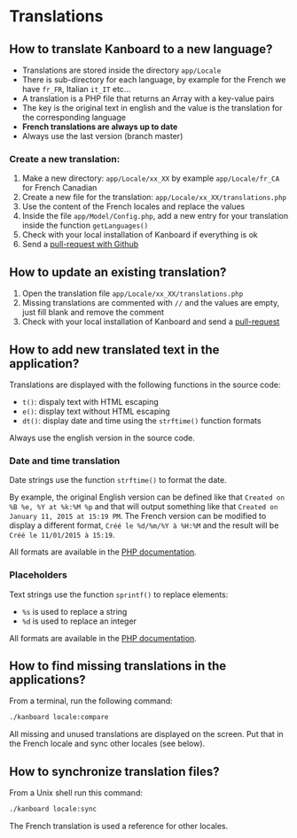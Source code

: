 Translations
============

How to translate Kanboard to a new language?
--------------------------------------------

- Translations are stored inside the directory `app/Locale`
- There is sub-directory for each language, by example for the French we have `fr_FR`, Italian `it_IT` etc...
- A translation is a PHP file that returns an Array with a key-value pairs
- The key is the original text in english and the value is the translation for the corresponding language
- **French translations are always up to date**
- Always use the last version (branch master)

### Create a new translation:

1. Make a new directory: `app/Locale/xx_XX` by example `app/Locale/fr_CA` for French Canadian
2. Create a new file for the translation: `app/Locale/xx_XX/translations.php`
3. Use the content of the French locales and replace the values
4. Inside the file `app/Model/Config.php`, add a new entry for your translation inside the function `getLanguages()`
5. Check with your local installation of Kanboard if everything is ok
6. Send a [pull-request with Github](https://help.github.com/articles/using-pull-requests/)

How to update an existing translation?
--------------------------------------

1. Open the translation file `app/Locale/xx_XX/translations.php`
2. Missing translations are commented with `//` and the values are empty, just fill blank and remove the comment
3. Check with your local installation of Kanboard and send a [pull-request](https://help.github.com/articles/using-pull-requests/)

How to add new translated text in the application?
--------------------------------------------------

Translations are displayed with the following functions in the source code:

- `t()`: dispaly text with HTML escaping
- `e()`: display text without HTML escaping
- `dt()`: display date and time using the `strftime()` function formats

Always use the english version in the source code.

### Date and time translation

Date strings use the function `strftime()` to format the date.

By example, the original English version can be defined like that `Created on %B %e, %Y at %k:%M %p` and that will output something like that `Created on January 11, 2015 at 15:19 PM`. The French version can be modified to display a different format, `Créé le %d/%m/%Y à %H:%M` and the result will be `Créé le 11/01/2015 à 15:19`.

All formats are available in the [PHP documentation](http://php.net/strftime).

### Placeholders

Text strings use the function `sprintf()` to replace elements:

- `%s` is used to replace a string
- `%d` is used to replace an integer

All formats are available in the [PHP documentation](http://php.net/sprintf).

How to find missing translations in the applications?
-----------------------------------------------------

From a terminal, run the following command:

```bash
./kanboard locale:compare
```

All missing and unused translations are displayed on the screen.
Put that in the French locale and sync other locales (see below).

How to synchronize translation files?
-------------------------------------

From a Unix shell run this command:

```bash
./kanboard locale:sync
```

The French translation is used a reference for other locales.
